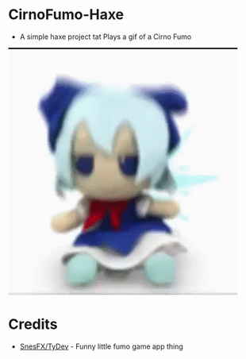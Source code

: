 # CirnoFumo-Haxe

 * A simple haxe project tat Plays a gif of a Cirno Fumo

![Get Funky](https://raw.githubusercontent.com/SnesFX/CirnoFumo-Haxe/main/assets/images/cirnofumo.gif)

 # Credits

 * [SnesFX/TyDev](https://twitter.com) - Funny little fumo game app thing
